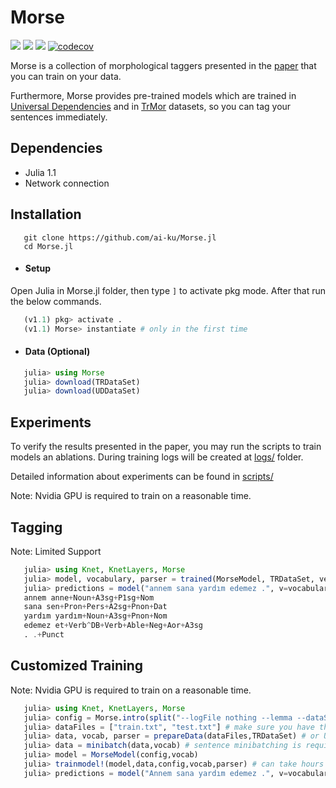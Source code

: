 # Morse

[![](https://img.shields.io/badge/docs-latest-blue.svg)](https://ekinakyurek.github.io/Morse.jl/latest)
[![](https://gitlab.com/JuliaGPU/Morse/badges/master/pipeline.svg)](https://gitlab.com/JuliaGPU/Morse/pipelines)
[![](https://travis-ci.org/ekinakyurek/Morse.jl.svg?branch=master)](https://travis-ci.org/ekinakyurek/Morse.jl)
[![codecov](https://codecov.io/gh/ekinakyurek/Morse.jl/branch/master/graph/badge.svg)](https://codecov.io/gh/ekinakyurek/Morse.jl)

Morse is a collection of morphological taggers presented in the [paper](https://arxiv.org/abs/1805.07946v1) that you can train on your data.

Furthermore, Morse provides pre-trained models which are trained in [Universal Dependencies](http://universaldependencies.org)
and in [TrMor](https://github.com/ai-ku/TrMor2018) datasets, so you can tag your sentences immediately.

## Dependencies
  - Julia 1.1
  - Network connection

## Installation

```SHELL
   git clone https://github.com/ai-ku/Morse.jl
   cd Morse.jl
```
* #### Setup
Open Julia in Morse.jl folder, then type `]` to activate pkg mode. After that run the below commands.
```JULIA
   (v1.1) pkg> activate .
   (v1.1) Morse> instantiate # only in the first time
```

* #### Data (Optional)
```JULIA
   julia> using Morse
   julia> download(TRDataSet)
   julia> download(UDDataSet)
```

## Experiments

To verify the results presented in the paper, you may run the scripts to train models an ablations. During training logs will be created at [logs/](logs/) folder.

Detailed information about experiments can be found in [scripts/](scripts/README.md)

Note: Nvidia GPU is required to train on a reasonable time.

## Tagging

Note: Limited Support

```Julia
   julia> using Knet, KnetLayers, Morse
   julia> model, vocabulary, parser = trained(MorseModel, TRDataSet, vers="2018");
   julia> predictions = model("annem sana yardım edemez .", v=vocabulary, p=parser)
   annem anne+Noun+A3sg+P1sg+Nom
   sana sen+Pron+Pers+A2sg+Pnon+Dat
   yardım yardım+Noun+A3sg+Pnon+Nom
   edemez et+Verb^DB+Verb+Able+Neg+Aor+A3sg
   . .+Punct
```

## Customized Training

Note: Nvidia GPU is required to train on a reasonable time.

```Julia
   julia> using Knet, KnetLayers, Morse
   julia> config = Morse.intro(split("--logFile nothing --lemma --dataSet TRDataSet")) # you can modify the program arguments
   julia> dataFiles = ["train.txt", "test.txt"] # make sure you have theese files exists in the given path
   julia> data, vocab, parser = prepareData(dataFiles,TRDataSet) # or UDDataSet
   julia> data = minibatch(data,vocab) # sentence minibatching is required for processing a sentence correctly
   julia> model = MorseModel(config,vocab)
   julia> trainmodel!(model,data,config,vocab,parser) # can take hours or more depends to your data
   julia> predictions = model("Annem sana yardım edemez .", v=vocabulary, p=parser)
```

